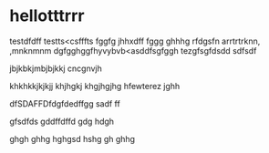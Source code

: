 # hellotttrrr
testdfdff
testts<csfffts
fggfg
jhhxdff
fggg
ghhhg
rfdgsfn arrtrtrknn,
,mnknmnm
dgfgghggfhyvybvb<asddfsgfggh
tezgfsgfdsdd
sdfsdf

jbjkbkjmbjbjkkj
cncgnvjh

khkhkkjkjkjj
khjhgkj
khgjhgjhg
hfewterez
jghh

dfSDAFFDfdgfdedffgg
sadf
ff

gfsdfds
gddffdffd
gdg
hdgh

ghgh
ghhg
hghgsd
hshg
gh
ghhg
